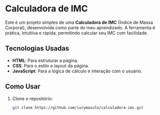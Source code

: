 # Calculadora de IMC

Este é um projeto simples de uma **Calculadora de IMC** (Índice de Massa Corporal), desenvolvida como parte do meu aprendizado. A ferramenta é prática, intuitiva e rápida, permitindo calcular seu IMC com facilidade.

## Tecnologias Usadas
- **HTML**: Para estruturar a página.
- **CSS**: Para o estilo e layout da página.
- **JavaScript**: Para a lógica de cálculo e interação com o usuário.

## Como Usar

1. Clone o repositório:
   ```bash
   git clone https://github.com/iurymasulo/calculadora-imc.git
